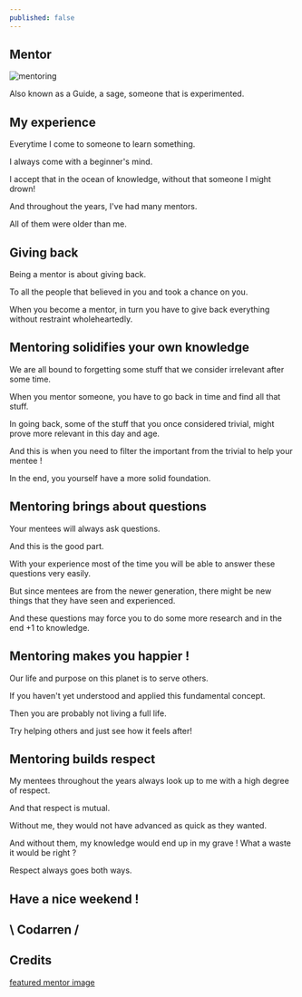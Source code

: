 ```yaml
---
published: false
---
```

## Mentor

![mentoring](https://github.com/codarrenvelvindron/codarrenvelvindron.github.io/raw/master/images/yoda-and-luke.jpg)

Also known as a Guide, a sage, someone that is experimented.

## My experience

Everytime I come to someone to learn something.

I always come with a beginner's mind.

I accept that in the ocean of knowledge, without that someone I might drown!

And throughout the years, I've had many mentors.

All of them were older than me.

## Giving back
Being a mentor is about giving back.

To all the people that believed in you and took a chance on you.

When you become a mentor, in turn you have to give back everything without restraint wholeheartedly.

## Mentoring solidifies your own knowledge
We are all bound to forgetting some stuff that we consider irrelevant after some time.

When you mentor someone, you have to go back in time and find all that stuff.

In going back, some of the stuff that you once considered trivial, might prove more relevant in this day and age.

And this is when you need to filter the important from the trivial to help your mentee !

In the end, you yourself have a more solid foundation.

## Mentoring brings about questions
Your mentees will always ask questions.

And this is the good part.

With your experience most of the time you will be able to answer these questions very easily.

But since mentees are from the newer generation, there might be new things that they have seen and experienced.

And these questions may force you to do some more research and in the end +1 to knowledge.

## Mentoring makes you happier !
Our life and purpose on this planet is to serve others.

If you haven't yet understood and applied this fundamental concept.

Then you are probably not living a full life.

Try helping others and just see how it feels after!

## Mentoring builds respect
My mentees throughout the years always look up to me with a high degree of respect.

And that respect is mutual.

Without me, they would not have advanced as quick as they wanted.

And without them, my knowledge would end up in my grave ! What a waste it would be right ?

Respect always goes both ways.

## Have a nice weekend !

## \ Codarren /

## Credits
[featured mentor image](https://nofilmschool.com/sites/default/files/styles/article_wide/public/yoda-and-luke.jpg?itok=oEMDeqb3)